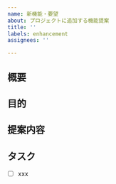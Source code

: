 ```yaml
---
name: 新機能・要望
about: プロジェクトに追加する機能提案
title: ''
labels: enhancement
assignees: ''

---
```


## 概要

## 目的

## 提案内容

## タスク
- [ ] xxx
